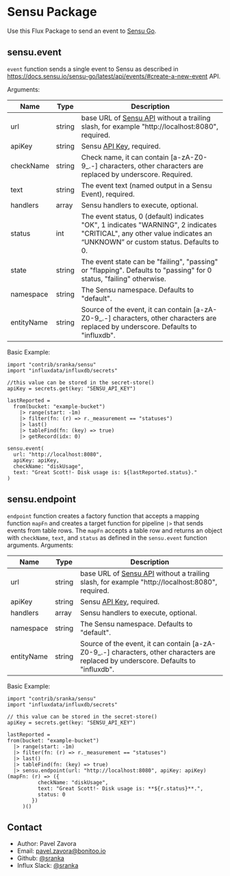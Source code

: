 # Sensu Package

Use this Flux Package to send an event to [Sensu Go](https://docs.sensu.io/sensu-go/latest/).

## sensu.event

`event` function sends a single event to Sensu as described in https://docs.sensu.io/sensu-go/latest/api/events/#create-a-new-event API. 

Arguments:

| Name     | Type   | Description                                                       |
| ----     | ----   | -----------                                                       |
| url | string | base URL of [Sensu API](https://docs.sensu.io/sensu-go/latest/migrate/#architecture) without a trailing slash, for example "http://localhost:8080", required. |
| apiKey  | string | Sensu [API Key](https://docs.sensu.io/sensu-go/latest/operations/control-access/), required. |
| checkName | string | Check name, it can contain [a-zA-Z0-9_.\-] characters, other characters are replaced by underscore. Required. 
| text | string | The event text (named output in a Sensu Event), required. |
| handlers | array<string> | Sensu handlers to execute, optional. |
| status | int | The event status, 0 (default) indicates "OK", 1 indicates "WARNING", 2 indicates "CRITICAL", any other value indicates an “UNKNOWN” or custom status. Defaults to 0. |
| state | string | The event state can be "failing", "passing" or "flapping". Defaults to "passing" for 0 status, "failing" otherwise. |
| namespace | string | The Sensu namespace. Defaults to "default". |
| entityName | string | Source of the event, it can contain [a-zA-Z0-9_.\-] characters, other characters are replaced by underscore. Defaults to "influxdb". |

Basic Example:

    import "contrib/sranka/sensu"
    import "influxdata/influxdb/secrets"

    //this value can be stored in the secret-store()
    apiKey = secrets.get(key: "SENSU_API_KEY")

    lastReported =
      from(bucket: "example-bucket")
        |> range(start: -1m)
        |> filter(fn: (r) => r._measurement == "statuses")
        |> last()
        |> tableFind(fn: (key) => true)
        |> getRecord(idx: 0)

    sensu.event(
      url: "http://localhost:8080",
      apiKey: apiKey,
      checkName: "diskUsage",
      text: "Great Scott!- Disk usage is: ${lastReported.status}."
    )

## sensu.endpoint 

`endpoint` function creates a factory function that accepts a mapping function `mapFn` and creates a target function for pipeline `|>` that sends events from table rows. The `mapFn` accepts a table row and returns an object with `checkName`, `text`, and `status` as defined in the `sensu.event` function arguments. Arguments:

| Name     | Type   | Description                                                       |
| ----     | ----   | -----------                                                       |
| url | string | base URL of [Sensu API](https://docs.sensu.io/sensu-go/latest/migrate/#architecture) without a trailing slash, for example "http://localhost:8080", required. |
| apiKey  | string | Sensu [API Key](https://docs.sensu.io/sensu-go/latest/operations/control-access/), required. |
| handlers | array<string> | Sensu handlers to execute, optional. |
| namespace | string | The Sensu namespace. Defaults to "default". |
| entityName | string | Source of the event, it can contain [a-zA-Z0-9_.\-] characters, other characters are replaced by underscore. Defaults to "influxdb". |

Basic Example:

    import "contrib/sranka/sensu"
    import "influxdata/influxdb/secrets"

    // this value can be stored in the secret-store()
    apiKey = secrets.get(key: "SENSU_API_KEY")

    lastReported =
    from(bucket: "example-bucket")
      |> range(start: -1m)
      |> filter(fn: (r) => r._measurement == "statuses")
      |> last()
      |> tableFind(fn: (key) => true)
      |> sensu.endpoint(url: "http://localhost:8080", apiKey: apiKey)(mapFn: (r) => ({
              checkName: "diskUsage", 
              text: "Great Scott!- Disk usage is: **${r.status}**.", 
              status: 0
            })
         )()


## Contact

- Author: Pavel Zavora
- Email: pavel.zavora@bonitoo.io
- Github: [@sranka](https://github.com/sranka)
- Influx Slack: [@sranka](https://influxdata.com/slack)
